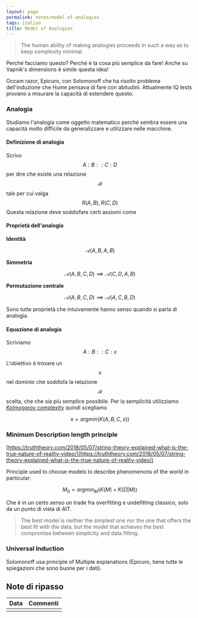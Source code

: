 ```yaml
---
layout: page
permalink: notes/model-of-analogies
tags: italian
title: Model of Analogies
---
```


> The human ability of making analogies proceeds in such a way as to keep complexity minimal.

Perché facciamo questo? Perché è la cosa più semplice da fare! Anche su Vapnik's dimensions è simile questa idea!

Occam razor, Epicuro, con Solomonoff che ha risolto problema dell'induzione che Hume pensava di fare con abitudini. Attualmente IQ tests provano a misurare la capacità di estendere questo.

### Analogia

Studiamo l'analogia come oggetto matematico perché sembra essere una capacità molto difficile da generalizzare e utilizzare nelle macchine.

#### Definizione di analogia
Scrivo $$A:B :: C:D$$ per dire che esiste una relazione $$\mathcal{R}$$ tale per cui valga $$R(A,B), R(C,D)$$
Questa relazione deve soddisfare certi assiomi come

#### Proprietà dell'analogia
**Identità**

$$
\mathcal{A}(A,B,A,B)
$$

**Simmetria**


$$
\mathcal{A}(A,B,C,D) \implies \mathcal{A}(C, D, A, B)
$$

**Permutazione centrale**


$$
\mathcal{A}(A,B,C,D) \implies \mathcal{A}(A,C,B,D)
$$


Sono tutte proprietà che intuivamente hanno senso quando si parla di analogia.

#### Equazione di analogia
Scriviamo 
$$
A:B::C:x
$$

L'obiettivo è trovare un $$x$$ nel dominio che soddisfa la relazione $$\mathcal{R}$$ scelta, che che sia più semplice possibile. Per la semplicità utilizziamo [Kolmogorov complexity](/notes/kolmogorov-complexity) quindi scegliamo

$$
x = argmin(K(A,B,C,x))
$$



### Minimum Description length principle
[https://truththeory.com/2018/05/07/string-theory-explained-what-is-the-true-nature-of-reality-video/](https://truththeory.com/2018/05/07/string-theory-explained-what-is-the-true-nature-of-reality-video/)

Principle used to choose models to describe phenomenons of the world in particular:


$$
M_{0} = argmin_{M}(K(M) + K(D|M))
$$

Che è in un certo senso un trade fra overfitting e undefitting classico, solo da un punto di vista di AIT.

> The best model is neither the simplest one nor the one that offers the best fit with the data, but the model that achieves the best compromise between simplicity and data fitting.


### Universal Induction
Solomonoff usa principle of Multiple explanations (Epicuro, tiene tutte le spiegazioni che sono buone per i dati).

## Note di ripasso

| Data | Commenti |
| ---- | -------- |
|      |          |